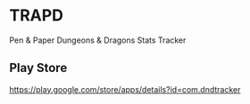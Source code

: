 # TRAPD

Pen & Paper Dungeons & Dragons Stats Tracker

## Play Store

https://play.google.com/store/apps/details?id=com.dndtracker